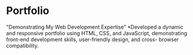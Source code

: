 # Portfolio
"Demonstrating My Web Development Expertise"
•Developed a dynamic and responsive portfolio using HTML, CSS, and JavaScript,
demonstrating front-end development skills, user-friendly design, and cross-
browser compatibility.
